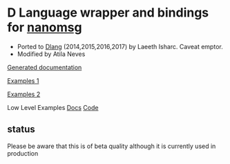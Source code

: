 D Language wrapper and bindings for [nanomsg](http://nanomsg.org/documentation.html)
================================================================================================
* Ported to [Dlang](https://dlang.org) (2014,2015,2016,2017) by Laeeth Isharc.  Caveat emptor.
* Modified by Atila Neves

[Generated documentation](http://nanomsg.code.kaleidic.io/nanomsg.html)

[Examples 1](http://nanomsg.code.kaleidic.io/nanomsg.wrap.responder.html)

[Examples 2](http://nanomsg.code.kaleidic.io/nanomsg.wrap.checkNanoSocket.html)

Low Level Examples [Docs](http://nanomsg.code.kaleidic.io/examples/nanomsg.examples.html) [Code](https://github.com/kaleidicassociates/nanomsg-wrapper/tree/master/examples)


status
-------
Please be aware that this is of beta quality although it is currently used in production
